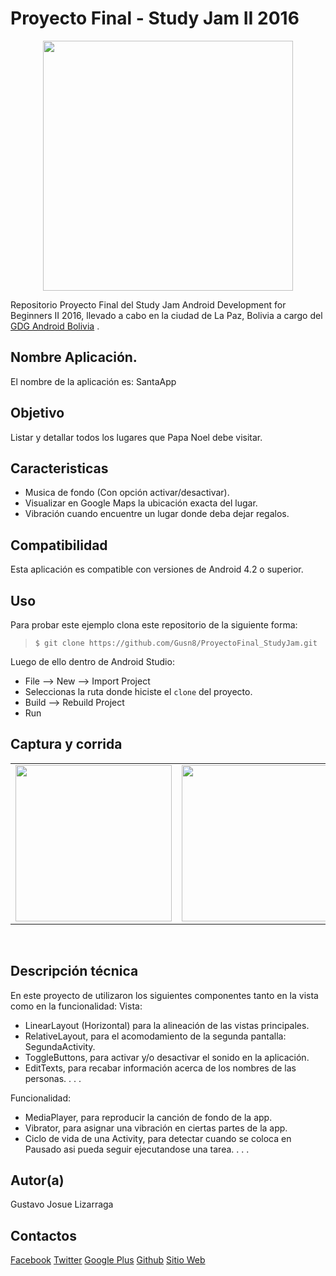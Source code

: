 Proyecto Final - Study Jam II 2016
===
<div align="center">
    <center>
        <img src="http://developerstudyjams.com/images/masthead.png" width="400px"/>
    </center>
</div>

Repositorio Proyecto Final del Study Jam Android Development for Beginners II 2016, llevado a cabo en la ciudad de La Paz, Bolivia a cargo del <a href="http://www.gdg.androidbolivia.com" target="_blank">GDG Android Bolivia</a> .

Nombre Aplicación.
---
El nombre de la aplicación es: SantaApp

Objetivo
---
Listar y detallar todos los lugares que Papa Noel debe visitar.

Caracteristicas
---
* Musica de fondo (Con opción activar/desactivar).
* Visualizar en Google Maps la ubicación exacta del lugar.
* Vibración cuando encuentre un lugar donde deba dejar regalos.

Compatibilidad
---
Esta aplicación es compatible con versiones de Android 4.2 o superior.

Uso
---------
Para probar este ejemplo clona este repositorio de la siguiente forma:
>
>     $ git clone https://github.com/Gusn8/ProyectoFinal_StudyJam.git

Luego de ello dentro de Android Studio:

* File --> New --> Import Project 
* Seleccionas la ruta donde hiciste el `clone` del proyecto.
* Build --> Rebuild Project
* Run 

Captura y corrida
---
<div align="center">
    <center>
        <table border="0">
            <tr>
                <td><img src="https://github.com/Gusn8/StudyJam_II_CustomListViews/blob/master/img/captura.gif" width="250"></td>
                <td><img src="https://github.com/Gusn8/StudyJam_II_Animations/raw/master/img/corrida_02.gif" width="250"></td>
                <td><img src="https://github.com/Gusn8/StudyJam_II_Intents/raw/master/img/corrida_02.gif" width="250"></td>
            </tr>
        </table>
    </center>
</div>
<br>

Descripción técnica
---
En este proyecto de utilizaron los siguientes componentes tanto en la vista como en la funcionalidad:
Vista:
* LinearLayout (Horizontal) para la alineación de las vistas principales.
* RelativeLayout, para el acomodamiento de la segunda pantalla: SegundaActivity.
* ToggleButtons, para activar y/o desactivar el sonido en la aplicación.
* EditTexts, para recabar información acerca de los nombres de las personas.
.
.
.

Funcionalidad:
* MediaPlayer, para reproducir la canción de fondo de la app.
* Vibrator, para asignar una vibración en ciertas partes de la app.
* Ciclo de vida de una Activity, para detectar cuando se coloca en Pausado asi pueda seguir ejecutandose una tarea.
.
.
.

Autor(a)
---
Gustavo Josue Lizarraga

Contactos
---
[Facebook](https://www.facebook.com/Gusn8)
[Twitter](https://www.twitter.com/Gusn8_)
[Google Plus](https://www.plus.google.com/GustavoLizarraga)
[Github](https://www.github.com/Gusn8)
[Sitio Web](http://www.miramicodigo.com/)
